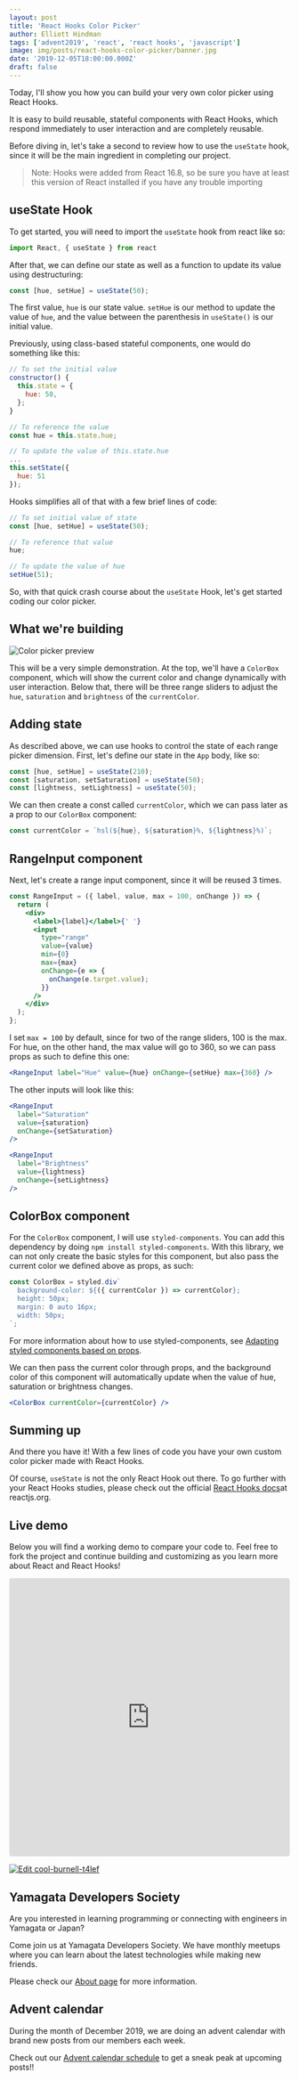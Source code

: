 ```yaml
---
layout: post
title: 'React Hooks Color Picker'
author: Elliott Hindman
tags: ['advent2019', 'react', 'react hooks', 'javascript']
image: img/posts/react-hooks-color-picker/banner.jpg
date: '2019-12-05T18:00:00.000Z'
draft: false
---
```


Today, I'll show you how you can build your very own color picker using React Hooks.

It is easy to build reusable, stateful components with React Hooks, which respond immediately to user interaction and are completely reusable.

Before diving in, let's take a second to review how to use the `useState` hook, since it will be the main ingredient in completing our project.

> Note: Hooks were added from React 16.8, so be sure you have at least this version of React installed if you have any trouble importing

## useState Hook

To get started, you will need to import the `useState` hook from react like so:

```js
import React, { useState } from react
```

After that, we can define our state as well as a function to update its value using destructuring:

```js
const [hue, setHue] = useState(50);
```

The first value, `hue` is our state value. `setHue` is our method to update the value of `hue`, and the value between the parenthesis in `useState()` is our initial value.

Previously, using class-based stateful components, one would do something like this:

```js
// To set the initial value
constructor() {
  this.state = {
    hue: 50,
  };
}

// To reference the value
const hue = this.state.hue;

// To update the value of this.state.hue
...
this.setState({
  hue: 51
});
```

Hooks simplifies all of that with a few brief lines of code:

```js
// To set initial value of state
const [hue, setHue] = useState(50);

// To reference that value
hue;

// To update the value of hue
setHue(51);
```

So, with that quick crash course about the `useState` Hook, let's get started coding our color picker.

## What we're building

<img src="img/posts/react-hooks-color-picker/preview-1.jpg" alt="Color picker preview">

This will be a very simple demonstration. At the top, we'll have a `ColorBox` component, which will show the current color and change dynamically with user interaction.
Below that, there will be three range sliders to adjust the `hue`, `saturation` and `brightness` of the `currentColor`.

## Adding state

As described above, we can use hooks to control the state of each range picker dimension. First, let's define our state in the `App` body, like so:

```js
const [hue, setHue] = useState(210);
const [saturation, setSaturation] = useState(50);
const [lightness, setLightness] = useState(50);
```

We can then create a const called `currentColor`, which we can pass later as a prop to our `ColorBox` component:

```js
const currentColor = `hsl(${hue}, ${saturation}%, ${lightness}%)`;
```

## RangeInput component

Next, let's create a range input component, since it will be reused 3 times.

```jsx
const RangeInput = ({ label, value, max = 100, onChange }) => {
  return (
    <div>
      <label>{label}</label>{' '}
      <input
        type="range"
        value={value}
        min={0}
        max={max}
        onChange={e => {
          onChange(e.target.value);
        }}
      />
    </div>
  );
};
```

I set `max = 100` by default, since for two of the range sliders, 100 is the max. For hue, on the other hand, the max value will go to 360, so we can pass props as such to define this one:

```jsx
<RangeInput label="Hue" value={hue} onChange={setHue} max={360} />
```

The other inputs will look like this:

```jsx
<RangeInput
  label="Saturation"
  value={saturation}
  onChange={setSaturation}
/>

<RangeInput
  label="Brightness"
  value={lightness}
  onChange={setLightness}
/>
```

## ColorBox component

For the `ColorBox` component, I will use `styled-components`. You can add this dependency by doing `npm install styled-components`. With this library, we can not only create the basic styles for this component, but also pass the current color we defined above as props, as such:

```js
const ColorBox = styled.div`
  background-color: ${({ currentColor }) => currentColor};
  height: 50px;
  margin: 0 auto 16px;
  width: 50px;
`;
```

For more information about how to use styled-components, see <a href="https://www.styled-components.com/docs/basics#adapting-based-on-props" target="_blank" rel="noopener">Adapting styled components based on props</a>.

We can then pass the current color through props, and the background color of this component will automatically update when the value of hue, saturation or brightness changes.

```jsx
<ColorBox currentColor={currentColor} />
```

## Summing up

And there you have it! With a few lines of code you have your own custom color picker made with React Hooks.

Of course, `useState` is not the only React Hook out there. To go further with your React Hooks studies, please check out the official <a href="https://reactjs.org/docs/hooks-intro.html" target="_blank" rel="noopener noreferrer">React Hooks docs</a>at reactjs.org.

## Live demo

Below you will find a working demo to compare your code to. Feel free to fork the project and continue building and customizing as you learn more about React and React Hooks!

<p>
  <iframe
    src="https://codesandbox.io/embed/cool-burnell-t4lef?fontsize=14&hidenavigation=1&theme=dark"
    style="width:100%; height:500px; border:0; border-radius: 4px; overflow:hidden;"
    title="cool-burnell-t4lef"
    allow="geolocation; microphone; camera; midi; vr; accelerometer; gyroscope; payment; ambient-light-sensor; encrypted-media; usb"
    sandbox="allow-modals allow-forms allow-popups allow-scripts allow-same-origin"
    class="loading-element shimmer-animation"
  ></iframe>
</p>

[![Edit cool-burnell-t4lef](https://codesandbox.io/static/img/play-codesandbox.svg)](https://codesandbox.io/s/cool-burnell-t4lef?fontsize=14&hidenavigation=1&theme=dark)

## Yamagata Developers Society

Are you interested in learning programming or connecting with engineers in Yamagata or Japan?

Come join us at Yamagata Developers Society. We have monthly meetups where you can learn about the latest technologies while making new friends.

Please check our <a href="/blog/about/">About page</a> for more information.

## Advent calendar

During the month of December 2019, we are doing an advent calendar with brand new posts from our members each week.

Check out our <a href="https://adventar.org/calendars/4619">Advent calendar schedule</a> to get a sneak peak at upcoming posts!!
